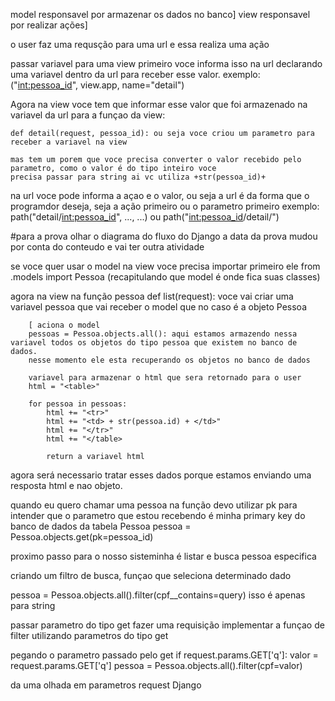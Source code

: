 model responsavel por armazenar os dados no banco]
view responsavel por realizar ações]


o user faz uma requsção para uma url e essa realiza uma ação

passar variavel para uma view
primeiro voce informa isso na url declarando uma variavel dentro da url para receber esse valor. exemplo: ("<int:pessoa_id>", view.app, name="detail")

Agora na view voce tem que informar esse valor que foi armazenado na variavel da url para a funçao da view:

    def detail(request, pessoa_id): ou seja voce criou um parametro para receber a variavel na view

    mas tem um porem que voce precisa converter o valor recebido pelo parametro, como o valor é do tipo inteiro voce
    precisa passar para string ai vc utiliza +str(pessoa_id)+


na url voce pode informa a açao e o valor, ou seja a url é da forma que o programdor deseja, seja a ação primeiro ou o parametro primeiro
    exemplo: path("detail/<int:pessoa_id>", ..., ...) ou path("<int:pessoa_id>/detail/")

#para a prova olhar o diagrama do fluxo do Django
a data da prova mudou por conta do conteudo e vai ter outra atividade


se voce quer usar o model na view voce precisa importar primeiro ele 
    from .models import Pessoa (recapitulando que model é onde fica suas classes)

agora na view na função pessoa
    def list(request):
        voce vai criar uma variavel pessoa que vai receber o model que no caso é a objeto Pessoa
        
        [ aciona o model
        pessoas = Pessoa.objects.all(): aqui estamos armazendo nessa variavel todos os objetos do tipo pessoa que existem no banco de dados.
        nesse momento ele esta recuperando os objetos no banco de dados

        variavel para armazenar o html que sera retornado para o user
        html = "<table>"

        for pessoa in pessoas:
            html += "<tr>"
            html += "<td> + str(pessoa.id) + </td>"
            html += "</tr>"
            html += "</table>

            return a variavel html 

agora será necessario tratar esses dados porque estamos enviando uma resposta html e nao objeto.

quando eu quero chamar uma pessoa na função devo utilizar pk para intender que o parametro que estou recebendo 
é minha primary key do banco de dados da tabela Pessoa
    pessoa = Pessoa.objects.get(pk=pessoa_id)

proximo passo para o nosso sisteminha é listar e busca pessoa especifica

criando um filtro de busca, funçao que seleciona determinado dado

pessoa = Pessoa.objects.all().filter(cpf__contains=query) isso é apenas para string

passar parametro do tipo get fazer uma requisição
implementar a funçao de filter utilizando parametros do tipo get


pegando o parametro passado pelo get
if request.params.GET['q']:
    valor = request.params.GET['q']
    pessoa = Pessoa.objects.all().filter(cpf=valor)

da uma olhada em parametros request Django